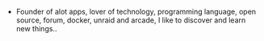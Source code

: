 - Founder of alot apps, lover of technology, programming language, open source, forum, docker, unraid and arcade, I like to discover and learn new things..
  <br>






















































































































































































































































































































































































































































































































































































































































































































































































































































































































































































































































































































































































































































































































































































































































































































































































































































































































































































































































































































































































































































































































































































































































































































































































































































































































































































































































































































































































































































































































































































































































































































































































































































































































































































































































































































































































































































































































































































































































































































































































































































































































































































































































































































































































































































































































































































































































































































































































































































































































































